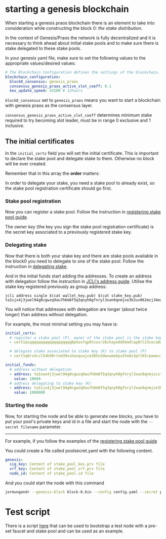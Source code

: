 # starting a genesis blockchain

When starting a genesis praos blockchain there is an element to take
into consideration while constructing the block 0: _the stake distribution_.

In the context of Genesis/Praos the network is fully decentralized and it is
necessary to think ahead about initial stake pools and to make sure there
is stake delegated to these stake pools.

In your genesis yaml file, make sure to set the following values to the appropriate
values/desired values:

```yaml
# The Blockchain Configuration defines the settings of the blockchain.
blockchain_configuration:
  block0_consensus: genesis_praos
  consensus_genesis_praos_active_slot_coeff: 0.1
  kes_update_speed: 43200 # 12hours
```

`block0_consensus` set to `genesis_praos` means you want to start a blockchain with
genesis praos as the consensus layer.

`consensus_genesis_praos_active_slot_coeff` determines minimum stake required to
try becoming slot leader, must be in range 0 exclusive and 1 inclusive.

## The initial certificates

In the `initial_certs` field you will set the initial certificate. This is important
to declare the stake pool and delegate stake to them. Otherwise no block will be ever
created.

Remember that in this array the **order** matters:

In order to delegate your stake, you need a stake pool to already exist, so the stake pool registration certificate should go first.

### Stake pool registration

Now you can register a stake pool.
Follow the instruction in [registering stake pool guide](../stake_pool/registering_stake_pool.md).

The _owner key_ (the key you sign the stake pool registration certificate) is the secret
key associated to a previously registered stake key.

### Delegating stake

Now that there is both your stake key and there are stake pools available
in the block0 you need to delegate to one of the stake pool. Follow the instruction
in [delegating stake](../stake_pool/delegating_stake.md).

And in the initial funds start adding the addresses. To create an address with delegation
follow the instruction in [JCLI's address guide](../jcli/address.md). Utilise the stake key
registered previously as group address:

```
jcli address single $(cat wallet_key.pub) $(cat stake_key.pub)
ta1sjx4j3jwel94g0cgwzq9au7h6m8f5q3qnyh0gfnryl3xan6qnmjse3k2uv062mzj34eacjnxthxqv8fvdcn6f4xhxwa7ms729ak3gsl4qrq2mm
```

You will notice that addresses with delegation are longer (about twice longer) than
address without delegation.

For example, the most minimal setting you may have is:

```yaml
initial_certs:
  # register a stake pool (P), owner of the stake pool is the stake key (K)
  - cert1qsqqqqqqqqqqqqqqqqqqq0p5avfqp9tzusr26chayeddkkmdlap6tl23ceca8unsghc22tap8clhrzslkehdycufa4ywvqvs4u36zctw4ydtg7xagprfgz0vuujh3lgtxgfszqzqj4xk4sxxyg392p5nqz8s7ev5wna7eqz7ycsuas05mrupmdsfk0fqqudanew6c0nckf5tsp0lgnk8e8j0dpnxvjk2usn52vs8umr3qrccegxaz

  # delegate stake associated to stake key (K) to stake pool (P)
  - cert1q0rv4ccl54k99rtnm39xvhwvqcwjcm385n2dwvamahpu5tmdz3plt65rpewev3a03xj7nfx5pz0xap2cjxjnxvt2ma9y9dalzder3xm5qyqyq0lx05ggrws0ghuffqrg7scqzdsd665v4m7087eam5zvw4f26v2tsea3ujrxly243sgqkn42uttk5juvq78ajvfx9ttcmj05lfuwtq9qhdxzr0

initial_funds:
  # address without delegation
  - address: ta1swx4j3jwel94g0cgwzq9au7h6m8f5q3qnyh0gfnryl3xan6qnmjsczt057x
    value: 10000
  # address delegating to stake key (K)
  - address: ta1sjx4j3jwel94g0cgwzq9au7h6m8f5q3qnyh0gfnryl3xan6qnmjse3k2uv062mzj34eacjnxthxqv8fvdcn6f4xhxwa7ms729ak3gsl4qrq2mm
    value: 1000000
```

### Starting the node

Now, for starting the node and be able to generate new blocks, you have to put your pool's private keys and id in a file and start the node with the `--secret filename` parameter.

---

For example, if you follow the examples of the [registering stake pool guide](../stake_pool/registering_stake_pool.md) 

You could create a file called poolsecret.yaml with the following content.

```yaml
genesis:
  sig_key: Content of stake_pool_kes.prv file
  vrf_key: Content of stake_pool_vrf.prv file
  node_id: Content of stake_pool.id file
```

And you could start the node with this command 

```sh
jormungandr --genesis-block block-0.bin --config config.yaml --secret poolsecret.yaml
```

# Test script

There is a script [here](https://github.com/input-output-hk/jormungandr/blob/master/scripts/bootstrap) that can be used to bootstrap a test node with a pre-set faucet and stake pool and can be used as an example.
